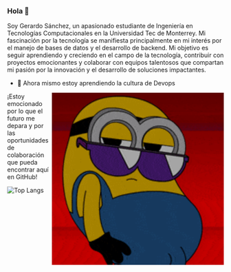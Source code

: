 ### Hola 👋

<!--
**GerardoSanchezz/GerardoSanchezz** is a ✨ _special_ ✨ repository because its `README.md` (this file) appears on your GitHub profile.

Here are some ideas to get you started:

- 🔭 I’m currently working on ...
- 🤔 I’m looking for help with ...
- 💬 Ask me about ...
- 📫 How to reach me: ...
-->
Soy Gerardo Sánchez, un apasionado estudiante de Ingeniería en Tecnologías Computacionales en la Universidad Tec de Monterrey. Mi fascinación por la tecnología se manifiesta principalmente en mi interés por el manejo de bases de datos y el desarrollo de backend.
Mi objetivo es seguir aprendiendo y creciendo en el campo de la tecnología, contribuir con proyectos emocionantes y colaborar con equipos talentosos que compartan mi pasión por la innovación y el desarrollo de soluciones impactantes.

- 🌱 Ahora mismo estoy aprendiendo la cultura de Devops

  <img align="right" alt="Coding" width="400" src="Minion bailando.gif">

¡Estoy emocionado por lo que el futuro me depara y por las oportunidades de colaboración que pueda encontrar aquí en GitHub!


 ![Top Langs](https://github-readme-stats.vercel.app/api/top-langs/?username=GerardoSanchezz&hide_progress=True)
 



